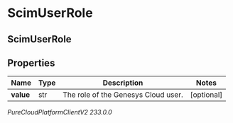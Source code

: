 # ScimUserRole

## ScimUserRole

## Properties

|Name | Type | Description | Notes|
|------------ | ------------- | ------------- | -------------|
| **value** | str | The role of the Genesys Cloud user. | [optional] |



_PureCloudPlatformClientV2 233.0.0_
